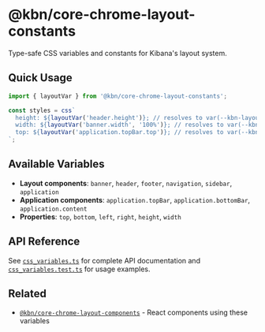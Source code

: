 # @kbn/core-chrome-layout-constants

Type-safe CSS variables and constants for Kibana's layout system.

## Quick Usage

```typescript
import { layoutVar } from '@kbn/core-chrome-layout-constants';

const styles = css`
  height: ${layoutVar('header.height')}; // resolves to var(--kbn-layout--header-height)
  width: ${layoutVar('banner.width', '100%')}; // resolves to var(--kbn-layout--banner-width, 100%)
  top: ${layoutVar('application.topBar.top')}; // resolves to var(--kbn-application--top-bar-top)
`;
```

## Available Variables

- **Layout components**: `banner`, `header`, `footer`, `navigation`, `sidebar`, `application`
- **Application components**: `application.topBar`, `application.bottomBar`, `application.content`
- **Properties**: `top`, `bottom`, `left`, `right`, `height`, `width`

## API Reference

See [`css_variables.ts`](./src/css_variables.ts) for complete API documentation and [`css_variables.test.ts`](./src/css_variables.test.ts) for usage examples.

## Related

- [`@kbn/core-chrome-layout-components`](../core-chrome-layout-components) - React components using these variables
